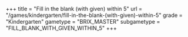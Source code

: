 +++
title = "Fill in the blank (with given) within 5"
url = "/games/kindergarten/fill-in-the-blank-(with-given)-within-5"
grade = "Kindergarten"
gametype = "BRIX_MASTER"
subgametype = "FILL_BLANK_WITH_GIVEN_WITHIN_5"
+++